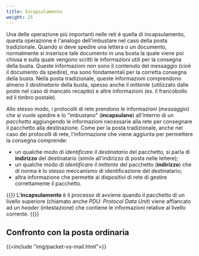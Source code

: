 ```yaml
---
title: Incapsulamento
weight: 25
---
```


Una delle operazione più importanti nelle reti è quella di incapsulamento, questa operazione
è l'analogo dell'imbustare nel caso della posta tradizionale. Quando si deve spedire una
lettera o un documento, normalmente si inserisce tale documento in una busta la quale viene
poi chiusa e sulla quale vengono scritti le informazioni utili per la consegna della busta.
Queste informazioni non sono il contenuto del messaggio (cioè il documento da spedire), ma
sono fondamentali per la corretta consegna della busta. Nella posta tradizionale, queste
informazioni comprendono almeno il *destinatario* della busta, spesso anche il *mittente*
(utilizzato dalle poste nel caso di mancato recapito) e altre informazioni (es. il francobollo
ed il timbro postale).

Allo stesso modo, i protocolli di rete prendono le informazioni (*messaggio*) che si vuole
spedire e lo "imbustano" (**incapsulano**) all'interno di un *pacchetto* aggiungendo le
informazioni necessarie alla rete per consegnare il pacchetto alla destinazione. Come per la
posta tradizionale, anche nel caso dei protocolli di rete, l'informazione che viene aggiunta
per permettere la consegna comprende:

* un qualche modo di *identificare il destinatario* del pacchetto, si parla di **indirizzo**
del destinatario (simile all'indirizzo di posta nelle lettere);
* un qualche modo di *identificare il mittente* del pacchetto (**indirizzo**) che di norma
è lo stesso meccanismo di identificazione del destinatario;
* altra informazione che permette ai dispositivi di rete di gestire correttamente il pacchetto.

{{<def title="Incapsulamento">}}
L'**incapsulamento** è il processo di avviene quando il pacchetto di un livello superiore
(chiamato anche *PDU: Protocol Data Unit*) viene affiancato ad un *header* (intestazione)
che contiene le informazioni relative al livello corrente.
{{</def>}}

## Confronto con la posta ordinaria
{{<include "img/packet-vs-mail.html">}}
